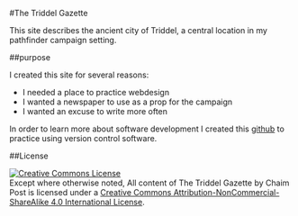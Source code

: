 #The Triddel Gazette

This site describes the ancient city of Triddel, a central location in my pathfinder campaign setting.

##purpose

I created this site for several reasons:
* I needed a place to practice webdesign
* I wanted a newspaper to use as a prop for the campaign
* I wanted an excuse to write more often

In order to learn more about software development I created this [github](https://github.com/chaim-post/triddel-gazette) to practice using version control software.

##License

<a rel="license" href="http://creativecommons.org/licenses/by-nc-sa/4.0/"><img alt="Creative Commons License" style="border-width:0" src="http://i.creativecommons.org/l/by-nc-sa/4.0/80x15.png" /></a><br />Except where otherwise noted, All content of <span xmlns:dct="http://purl.org/dc/terms/" property="dct:title">The Triddel Gazette</span> by <span xmlns:cc="http://creativecommons.org/ns#" property="cc:attributionName">Chaim Post</span> is licensed under a <a rel="license" href="http://creativecommons.org/licenses/by-nc-sa/4.0/">Creative Commons Attribution-NonCommercial-ShareAlike 4.0 International License</a>.
